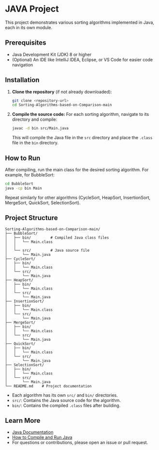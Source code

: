 # JAVA Project

This project demonstrates various sorting algorithms implemented in Java, each in its own module.

## Prerequisites

- Java Development Kit (JDK) 8 or higher
- (Optional) An IDE like IntelliJ IDEA, Eclipse, or VS Code for easier code navigation

## Installation

1. **Clone the repository** (if not already downloaded):
   ```sh
   git clone <repository-url>
   cd Sorting-Algorithms-based-on-Comparison-main
   ```
2. **Compile the source code:**
   For each sorting algorithm, navigate to its directory and compile:
   ```sh
   javac -d bin src/Main.java
   ```
   This will compile the Java file in the `src` directory and place the `.class` file in the `bin` directory.

## How to Run

After compiling, run the main class for the desired sorting algorithm. For example, for BubbleSort:

```sh
cd BubbleSort
java -cp bin Main
```

Repeat similarly for other algorithms (CycleSort, HeapSort, InsertionSort, MergeSort, QuickSort, SelectionSort).

## Project Structure

```
Sorting-Algorithms-based-on-Comparison-main/
├── BubbleSort/
│   ├── bin/         # Compiled Java class files
│   │   └── Main.class
│   │
│   └── src/         # Java source file
│       └── Main.java
├── CycleSort/
│   ├── bin/
│   │   └── Main.class
│   └── src/
│       └── Main.java
├── HeapSort/
│   ├── bin/
│   │   └── Main.class
│   └── src/
│       └── Main.java
├── InsertionSort/
│   ├── bin/
│   │   └── Main.class
│   └── src/
│       └── Main.java
├── MergeSort/
│   ├── bin/
│   │   └── Main.class
│   └── src/
│       └── Main.java
├── QuickSort/
│   ├── bin/
│   │   └── Main.class
│   └── src/
│       └── Main.java
├── SelectionSort/
│   ├── bin/
│   │   └── Main.class
│   └── src/
│       └── Main.java
└── README.md    # Project documentation
```

- Each algorithm has its own `src/` and `bin/` directories.
- `src/`: Contains the Java source code for the algorithm.
- `bin/`: Contains the compiled `.class` files after building.

## Learn More

- [Java Documentation](https://docs.oracle.com/javase/tutorial/)
- [How to Compile and Run Java](https://www.oracle.com/java/technologies/javase/codeconventions-137265.html)
- For questions or contributions, please open an issue or pull request.
